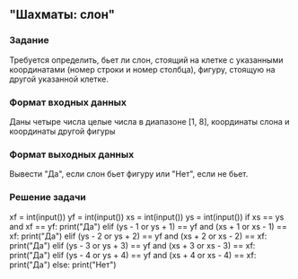 ## "Шахматы: слон"

### Задание

Требуется определить, бьет ли слон, стоящий на клетке с указанными координатами (номер строки и номер столбца), фигуру, стоящую на другой указанной клетке.

### Формат входных данных

Даны четыре числа целые числа в диапазоне [1, 8], координаты слона и координаты другой фигуры

### Формат выходных данных

Вывести "Да", если слон бьет фигуру или "Нет", если не бьет.

### Решение задачи

xf = int(input())
yf = int(input())
xs = int(input())
ys = int(input())
if xs == ys and xf == yf:
    print("Да")
elif (ys - 1 or ys + 1) == yf and (xs + 1 or xs - 1) == xf:
    print("Да")
elif (ys - 2 or ys + 2) == yf and (xs + 2 or xs - 2) == xf:
    print("Да")
elif (ys - 3 or ys + 3) == yf and (xs + 3 or xs - 3) == xf:
    print("Да")
elif (ys - 4 or ys + 4) == yf and (xs + 4 or xs - 4) == xf:
    print("Да")
else:
    print("Нет")
